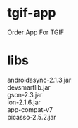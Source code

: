 # tgif-app

Order App For TGIF

# libs

androidasync-2.1.3.jar <br />
devsmartlib.jar <br />
gson-2.3.jar <br />
ion-2.1.6.jar <br />
app-compat-v7 <br />
picasso-2.5.2.jar